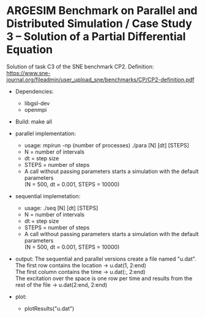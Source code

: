 # ARGESIM Benchmark on Parallel and Distributed Simulation / Case Study 3 – Solution of a Partial Differential Equation
Solution of task C3 of the SNE benchmark CP2. Definition: https://www.sne-journal.org/fileadmin/user_upload_sne/benchmarks/CP/CP2-definition.pdf

* Dependencies:
  * libgsl-dev
  * openmpi

* Build: make all

* parallel implementation:
  * usage: mpirun -np (number of processes) ./para [N] [dt] [STEPS]
  * N = number of intervals
  * dt = step size
  * STEPS = number of steps
  * A call without passing parameters starts a simulation with the default parameters <br>
  (N = 500, dt = 0.001, STEPS = 10000)
* sequential implemetation:
  * usage: ./seq [N] [dt] [STEPS]
  * N = number of intervals
  * dt = step size
  * STEPS = number of steps
  * A call without passing parameters starts a simulation with the default parameters <br>
  (N = 500, dt = 0.001, STEPS = 10000)
* output: The sequential and parallel versions create a file named "u.dat". <br>
The first row contains the location -> u.dat(1, 2:end) <br>
The first column contains the time -> u.dat(:, 2:end) <br>
The excitation over the space is one row per time and results from the rest of the file -> u.dat(2:end, 2:end)
* plot:
  * plotResults("u.dat")
